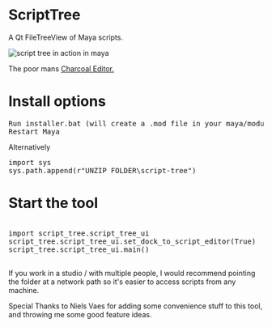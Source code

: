 # ScriptTree
A Qt FileTreeView of Maya scripts.

![script tree in action in maya](https://raw.githubusercontent.com/rBrenick/ScriptTree/master/docs/example_image.PNG)

The poor mans <a href="http://zurbrigg.com/charcoal-editor-2">Charcoal Editor.</a>
# Install options

<pre>
Run installer.bat (will create a .mod file in your maya/modules folder)
Restart Maya
</pre>

Alternatively

<pre>
import sys
sys.path.append(r"UNZIP_FOLDER\script-tree")
</pre>


# Start the tool
<pre>

import script_tree.script_tree_ui
script_tree.script_tree_ui.set_dock_to_script_editor(True)  # Use this if you want to dock it directly to the script editor
script_tree.script_tree_ui.main()

</pre>

If you work in a studio / with multiple people, I would recommend pointing the folder at a network path so it's easier to access scripts from any machine.

Special Thanks to Niels Vaes for adding some convenience stuff to this tool, and throwing me some good feature ideas.
